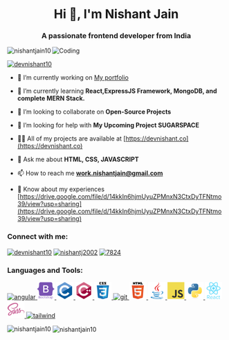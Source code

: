 
<h1 align="center">Hi 👋, I'm Nishant Jain</h1>
<h3 align="center">A passionate frontend developer from India</h3>
<img align="right" alt="Coding" width="400" src="https://c.tenor.com/NOYF3f82b_gAAAAC/programmer.gif">

<p align="left"> <img src="https://komarev.com/ghpvc/?username=nishantjain10&label=Profile%20views&color=0e75b6&style=flat" alt="nishantjain10" /> </p>

<p align="left"> <a href="https://twitter.com/devnishant10" target="blank"><img src="https://img.shields.io/twitter/follow/devnishant10?logo=twitter&style=for-the-badge" alt="devnishant10" /></a> </p>

- 🔭 I’m currently working on [My portfolio](https://github.com/Nishantjain10/portfolio)

- 🌱 I’m currently learning **React,ExpressJS Framework, MongoDB, and complete MERN Stack.**

- 👯 I’m looking to collaborate on **Open-Source Projects**

- 🤝 I’m looking for help with **My Upcoming Project SUGARSPACE**

- 👨‍💻 All of my projects are available at [https://devnishant.co](https://devnishant.co)

- 💬 Ask me about **HTML, CSS, JAVASCRIPT**

- 📫 How to reach me **work.nishantjain@gmail.com**

- 📄 Know about my experiences [https://drive.google.com/file/d/14kkIn6hjmUyuZPMnxN3CtxDyTFNtmo39/view?usp=sharing](https://drive.google.com/file/d/14kkIn6hjmUyuZPMnxN3CtxDyTFNtmo39/view?usp=sharing)

<h3 align="left">Connect with me:</h3>
<p align="left">
<a href="https://twitter.com/devnishant10" target="blank"><img align="center" src="https://raw.githubusercontent.com/rahuldkjain/github-profile-readme-generator/master/src/images/icons/Social/twitter.svg" alt="devnishant10" height="30" width="40" /></a>
<a href="https://linkedin.com/in/nishantj2002" target="blank"><img align="center" src="https://raw.githubusercontent.com/rahuldkjain/github-profile-readme-generator/master/src/images/icons/Social/linked-in-alt.svg" alt="nishantj2002" height="30" width="40" /></a>
<a href="https://discord.gg/7824" target="blank"><img align="center" src="https://raw.githubusercontent.com/rahuldkjain/github-profile-readme-generator/master/src/images/icons/Social/discord.svg" alt="7824" height="30" width="40" /></a>
</p>

<h3 align="left">Languages and Tools:</h3>
<p align="left"> <a href="https://angular.io" target="_blank" rel="noreferrer"> <img src="https://angular.io/assets/images/logos/angular/angular.svg" alt="angular" width="40" height="40"/> </a> <a href="https://getbootstrap.com" target="_blank" rel="noreferrer"> <img src="https://raw.githubusercontent.com/devicons/devicon/master/icons/bootstrap/bootstrap-plain-wordmark.svg" alt="bootstrap" width="40" height="40"/> </a> <a href="https://www.cprogramming.com/" target="_blank" rel="noreferrer"> <img src="https://raw.githubusercontent.com/devicons/devicon/master/icons/c/c-original.svg" alt="c" width="40" height="40"/> </a> <a href="https://www.w3schools.com/cpp/" target="_blank" rel="noreferrer"> <img src="https://raw.githubusercontent.com/devicons/devicon/master/icons/cplusplus/cplusplus-original.svg" alt="cplusplus" width="40" height="40"/> </a> <a href="https://www.w3schools.com/css/" target="_blank" rel="noreferrer"> <img src="https://raw.githubusercontent.com/devicons/devicon/master/icons/css3/css3-original-wordmark.svg" alt="css3" width="40" height="40"/> </a> <a href="https://git-scm.com/" target="_blank" rel="noreferrer"> <img src="https://www.vectorlogo.zone/logos/git-scm/git-scm-icon.svg" alt="git" width="40" height="40"/> </a> <a href="https://www.w3.org/html/" target="_blank" rel="noreferrer"> <img src="https://raw.githubusercontent.com/devicons/devicon/master/icons/html5/html5-original-wordmark.svg" alt="html5" width="40" height="40"/> </a> <a href="https://www.java.com" target="_blank" rel="noreferrer"> <img src="https://raw.githubusercontent.com/devicons/devicon/master/icons/java/java-original.svg" alt="java" width="40" height="40"/> </a> <a href="https://developer.mozilla.org/en-US/docs/Web/JavaScript" target="_blank" rel="noreferrer"> <img src="https://raw.githubusercontent.com/devicons/devicon/master/icons/javascript/javascript-original.svg" alt="javascript" width="40" height="40"/> </a> <a href="https://www.python.org" target="_blank" rel="noreferrer"> <img src="https://raw.githubusercontent.com/devicons/devicon/master/icons/python/python-original.svg" alt="python" width="40" height="40"/> </a> <a href="https://reactjs.org/" target="_blank" rel="noreferrer"> <img src="https://raw.githubusercontent.com/devicons/devicon/master/icons/react/react-original-wordmark.svg" alt="react" width="40" height="40"/> </a> <a href="https://sass-lang.com" target="_blank" rel="noreferrer"> <img src="https://raw.githubusercontent.com/devicons/devicon/master/icons/sass/sass-original.svg" alt="sass" width="40" height="40"/> </a> <a href="https://tailwindcss.com/" target="_blank" rel="noreferrer"> <img src="https://www.vectorlogo.zone/logos/tailwindcss/tailwindcss-icon.svg" alt="tailwind" width="40" height="40"/> </a> </p>

<p><img align="left" src="https://github-readme-stats.vercel.app/api/top-langs?username=nishantjain10&show_icons=true&locale=en&layout=compact" alt="nishantjain10" /></p>

<p>&nbsp;<img align="center" src="https://github-readme-stats.vercel.app/api?username=nishantjain10&show_icons=true&locale=en" alt="nishantjain10" /></p>
